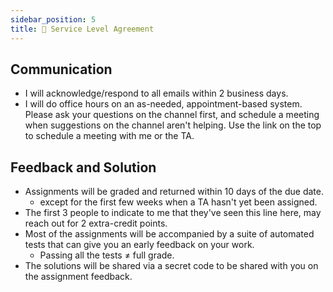 ```yaml
---
sidebar_position: 5
title: 🤝 Service Level Agreement
---
```


## Communication
* I will acknowledge/respond to all emails within 2 business days.
* I will do office hours on an as-needed, appointment-based system. Please ask your questions on the channel first, and schedule a meeting when suggestions on the channel aren't helping. Use the link on the top to schedule a meeting with me or the TA.

## Feedback and Solution
* Assignments will be graded and returned within 10 days of the due date.
  * except for the first few weeks when a TA hasn't yet been assigned.
* The first 3 people to indicate to me that they've seen this line here, may reach out for 2 extra-credit points.
* Most of the assignments will be accompanied by a suite of automated tests that can give you an early feedback on your work.
  * Passing all the tests ≠ full grade.
* The solutions will be shared via a secret code to be shared with you on the assignment feedback.

